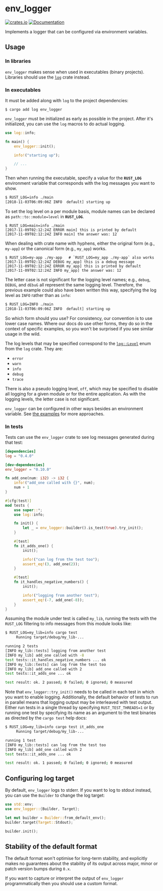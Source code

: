 # env_logger

[![crates.io](https://img.shields.io/crates/v/env_logger.svg)](https://crates.io/crates/env_logger)
[![Documentation](https://docs.rs/env_logger/badge.svg)](https://docs.rs/env_logger)

Implements a logger that can be configured via environment variables.

## Usage

### In libraries

`env_logger` makes sense when used in executables (binary projects). Libraries should use the [`log`](https://docs.rs/log) crate instead.

### In executables

It must be added along with `log` to the project dependencies:

```console
$ cargo add log env_logger
```

`env_logger` must be initialized as early as possible in the project. After it's initialized, you can use the `log` macros to do actual logging.

```rust
use log::info;

fn main() {
    env_logger::init();

    info!("starting up");

    // ...
}
```

Then when running the executable, specify a value for the **`RUST_LOG`**
environment variable that corresponds with the log messages you want to show.

```bash
$ RUST_LOG=info ./main
[2018-11-03T06:09:06Z INFO  default] starting up
```

To set the log level on a per module basis, module names can be declared as `path::to::module=level` in **`RUST_LOG`**.

```console
$ RUST_LOG=main=info ./main
[2017-11-09T02:12:24Z ERROR main] this is printed by default
[2017-11-09T02:12:24Z INFO main] the answer was: 12
```

When dealing with crate name with hyphens, either the original form (e.g., `my-app`) or the canonical form (e.g., `my_app`) works.

```console
$ RUST_LOG=my-app ./my-app   # `RUST_LOG=my_app ./my-app` also works
[2017-11-09T02:12:24Z DEBUG my_app] this is a debug message
[2017-11-09T02:12:24Z ERROR my_app] this is printed by default
[2017-11-09T02:12:24Z INFO my_app] the answer was: 12
```

The letter case is not significant for the logging level names; e.g., `debug`,
`DEBUG`, and `dEbuG` all represent the same logging level. Therefore, the
previous example could also have been written this way, specifying the log
level as `INFO` rather than as `info`:

```bash
$ RUST_LOG=INFO ./main
[2018-11-03T06:09:06Z INFO  default] starting up
```

So which form should you use? For consistency, our convention is to use lower
case names. Where our docs do use other forms, they do so in the context of
specific examples, so you won't be surprised if you see similar usage in the
wild.

The log levels that may be specified correspond to the [`log::Level`][level-enum]
enum from the `log` crate. They are:

   * `error`
   * `warn`
   * `info`
   * `debug`
   * `trace`

[level-enum]:  https://docs.rs/log/latest/log/enum.Level.html  "log::Level (docs.rs)"

There is also a pseudo logging level, `off`, which may be specified to disable
all logging for a given module or for the entire application. As with the
logging levels, the letter case is not significant.

`env_logger` can be configured in other ways besides an environment variable. See [the examples](https://github.com/rust-cli/env_logger/tree/main/examples) for more approaches.

### In tests

Tests can use the `env_logger` crate to see log messages generated during that test:

```toml
[dependencies]
log = "0.4.0"

[dev-dependencies]
env_logger = "0.10.0"
```

```rust
fn add_one(num: i32) -> i32 {
    info!("add_one called with {}", num);
    num + 1
}

#[cfg(test)]
mod tests {
    use super::*;
    use log::info;

    fn init() {
        let _ = env_logger::builder().is_test(true).try_init();
    }

    #[test]
    fn it_adds_one() {
        init();

        info!("can log from the test too");
        assert_eq!(3, add_one(2));
    }

    #[test]
    fn it_handles_negative_numbers() {
        init();

        info!("logging from another test");
        assert_eq!(-7, add_one(-8));
    }
}
```

Assuming the module under test is called `my_lib`, running the tests with the
`RUST_LOG` filtering to info messages from this module looks like:

```bash
$ RUST_LOG=my_lib=info cargo test
     Running target/debug/my_lib-...

running 2 tests
[INFO my_lib::tests] logging from another test
[INFO my_lib] add_one called with -8
test tests::it_handles_negative_numbers ... ok
[INFO my_lib::tests] can log from the test too
[INFO my_lib] add_one called with 2
test tests::it_adds_one ... ok

test result: ok. 2 passed; 0 failed; 0 ignored; 0 measured
```

Note that `env_logger::try_init()` needs to be called in each test in which you
want to enable logging. Additionally, the default behavior of tests to
run in parallel means that logging output may be interleaved with test output.
Either run tests in a single thread by specifying `RUST_TEST_THREADS=1` or by
running one test by specifying its name as an argument to the test binaries as
directed by the `cargo test` help docs:

```bash
$ RUST_LOG=my_lib=info cargo test it_adds_one
     Running target/debug/my_lib-...

running 1 test
[INFO my_lib::tests] can log from the test too
[INFO my_lib] add_one called with 2
test tests::it_adds_one ... ok

test result: ok. 1 passed; 0 failed; 0 ignored; 0 measured
```

## Configuring log target

By default, `env_logger` logs to stderr. If you want to log to stdout instead,
you can use the `Builder` to change the log target:

```rust
use std::env;
use env_logger::{Builder, Target};

let mut builder = Builder::from_default_env();
builder.target(Target::Stdout);

builder.init();
```

## Stability of the default format

The default format won't optimise for long-term stability, and explicitly makes no guarantees about the stability of its output across major, minor or patch version bumps during `0.x`.

If you want to capture or interpret the output of `env_logger` programmatically then you should use a custom format.
